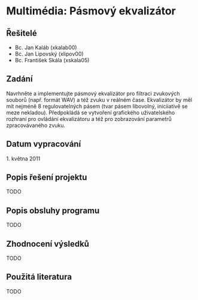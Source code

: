 Multimédia: Pásmový ekvalizátor
===============================

Řešitelé
--------
* Bc. Jan Kaláb (xkalab00)
* Bc. Jan Lipovský (xlipov00)
* Bc. František Skála (xskala05)

Zadání
------
Navrhněte a implementujte pásmový ekvalizátor pro filtraci zvukových souborů (např. formát WAV) a též zvuku v reálném čase. Ekvalizátor by měl mít nejméně 8 regulovatelných pásem (tvar pásem libovolný, iniciiativě se meze nekladou). Předpokládá se vytvoření grafického uživatelského rozhraní pro ovládání ekvalizátoru a též pro zobrazování parametrů zpracovávaného zvuku.

Datum vypracování
-----------------
<p>1. května 2011</p>

Popis řešení projektu
---------------------
TODO

Popis obsluhy programu
----------------------
TODO

Zhodnocení výsledků
-------------------
TODO

Použitá literatura
------------------
TODO
